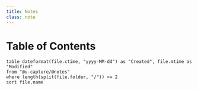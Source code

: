 ```yaml
---
title: Notes
class: note
---
```


# Table of Contents

```dataview
table dateformat(file.ctime, "yyyy-MM-dd") as "Created", file.mtime as "Modified"
from "@u-capture/@notes"
where length(split(file.folder, "/")) <= 2
sort file.name
```
